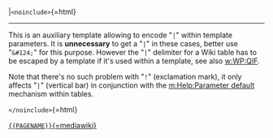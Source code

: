 \|`<noinclude>`{=html}

------------------------------------------------------------------------

This is an auxiliary template allowing to encode "`|`" within template
parameters. It is **unnecessary** to get a "`|`" in these cases, better
use "`&#124;`" for this purpose. However the "`|`" delimiter for a Wiki
table has to be escaped by a template if it's used within a template,
see also [w:WP:QIF](w:WP:QIF).

Note that there's no such problem with "`!`" (exclamation mark), it only
affects "`|`" (vertical bar) in conjunction with the [m:Help:Parameter
default](m:Help:Parameter_default) mechanism within tables.

`</noinclude>`{=html}

[`{{PAGENAME}}`{=mediawiki}](Category:Templates)
